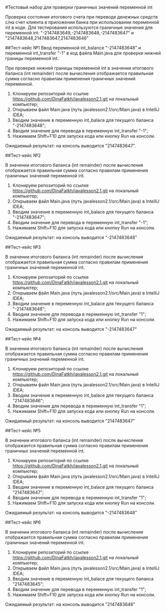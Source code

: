 #Тестовый набор для проверки граничных значений переменной int

Проверка состояния итогового счета при переводе денежных средств c/на счет клиента в приложении банка при использовании переменной int в коде.
Для тестирования используются граничные значения для переменной int: "-2147483649,-2147483648,-2147483647" и "2147483648,2147483647,2147483646"

##Тест-кейс №1
Ввод переменной int_balance "-2147483648" и переменной int_transfer "-1" в код файла Main.java для проверки нижней границы переменной int.

При проверке нижней границы переменной int в значении итогового баланса (int remainder) после вычисления отображается правильная сумма согласно правилам применения граничных значений переменной.

1. Клонируем репозиторий по ссылке https://github.com/DinaFatkh/javalesson2.1.git на локальный компьютер;
2. Открываем файл Main.java (путь javalesson2.1/src/Main.java) в IntelliJ IDEA;
3. Вводим значение в переменную int_balace для текущего баланса "-2147483648";
4. Вводим значение для перевода в переменную int_transfer "-1";
5. Нажимаем Shift+F10 для запуска кода или кнопку Run на консоли.

Ожидаемый результат: на консоль выводится "2147483647".

##Тест-кейс №2

В значении итогового баланса (int remainder) после вычисления отображается правильная сумма согласно правилам применения граничных значений переменной int.

1. Клонируем репозиторий по ссылке https://github.com/DinaFatkh/javalesson2.1.git на локальный компьютер;
2. Открываем файл Main.java (путь javalesson2.1/src/Main.java) в IntelliJ IDEA;
3. Вводим значение в переменную int_balace для текущего баланса "-2147483647";
4. Вводим значение для перевода в переменную int_transfer "-1";
5. Нажимаем Shift+F10 для запуска кода или кнопку Run на консоли.

Ожидаемый результат: на консоль выводится "-2147483648"

##Тест-кейс №3

В значении итогового баланса (int remainder) после вычисления отображается правильная сумма согласно правилам применения граничных значений переменной int.

1. Клонируем репозиторий по ссылке https://github.com/DinaFatkh/javalesson2.1.git на локальный компьютер;
2. Открываем файл Main.java (путь javalesson2.1/src/Main.java) в IntelliJ IDEA;
3. Вводим значение в переменную int_balace для текущего баланса "-2147483648";
4. Вводим значение для перевода в переменную int_transfer "1";
5. Нажимаем Shift+F10 для запуска кода или кнопку Run на консоли.

Ожидаемый результат: на консоль выводится "-2147483647"

##Тест-кейс №4

В значении итогового баланса (int remainder) после вычисления отображается правильная сумма согласно правилам применения граничных значений переменной int.

1. Клонируем репозиторий по ссылке https://github.com/DinaFatkh/javalesson2.1.git на локальный компьютер;
2. Открываем файл Main.java (путь javalesson2.1/src/Main.java) в IntelliJ IDEA;
3. Вводим значение в переменную int_balace для текущего баланса "2147483646";
4. Вводим значение для перевода в переменную int_transfer "1";
5. Нажимаем Shift+F10 для запуска кода или кнопку Run на консоли.

Ожидаемый результат: на консоль выводится "2147483647"

##Тест-кейс №5

В значении итогового баланса (int remainder) после вычисления отображается правильная сумма согласно правилам применения граничных значений переменной int.

1. Клонируем репозиторий по ссылке https://github.com/DinaFatkh/javalesson2.1.git на локальный компьютер;
2. Открываем файл Main.java (путь javalesson2.1/src/Main.java) в IntelliJ IDEA;
3. Вводим значение в переменную int_balace для текущего баланса "2147483647";
4. Вводим значение для перевода в переменную int_transfer "1";
5. Нажимаем Shift+F10 для запуска кода или кнопку Run на консоли.

Ожидаемый результат: на консоль выводится "-2147483648"

##Тест-кейс №6

В значении итогового баланса (int remainder) после вычисления отображается правильная сумма согласно правилам применения граничных значений переменной int.

1. Клонируем репозиторий по ссылке https://github.com/DinaFatkh/javalesson2.1.git на локальный компьютер;
2. Открываем файл Main.java (путь javalesson2.1/src/Main.java) в IntelliJ IDEA;
3. Вводим значение в переменную int_balace для текущего баланса "2147483645";
4. Вводим значение для перевода в переменную int_transfer "1";
5. Нажимаем Shift+F10 для запуска кода или кнопку Run на консоли.

Ожидаемый результат: на консоль выводится "2147483646"